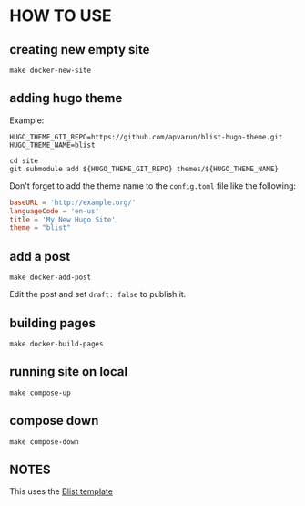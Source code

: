 # HOW TO USE

## creating new empty site
```shell
make docker-new-site
```

## adding hugo theme
Example:
```shell
HUGO_THEME_GIT_REPO=https://github.com/apvarun/blist-hugo-theme.git
HUGO_THEME_NAME=blist

cd site
git submodule add ${HUGO_THEME_GIT_REPO} themes/${HUGO_THEME_NAME}
```

Don't forget to add the theme name to the `config.toml` file like the following:
```toml
baseURL = 'http://example.org/'
languageCode = 'en-us'
title = 'My New Hugo Site'
theme = "blist"
```

## add a post
```shell
make docker-add-post
```
Edit the post and set `draft: false` to publish it.


## building pages
```shell
make docker-build-pages
```

## running site on local
```shell
make compose-up
```

## compose down
```shell
make compose-down
```

## NOTES
This uses the [Blist template](https://jamstackthemes.dev/demo/theme/hugo-blist/)